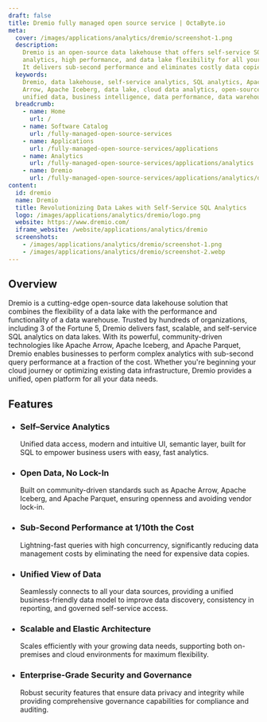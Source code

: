 ```yaml
---
draft: false
title: Dremio fully managed open source service | OctaByte.io
meta:
  cover: /images/applications/analytics/dremio/screenshot-1.png
  description:
    Dremio is an open-source data lakehouse that offers self-service SQL
    analytics, high performance, and data lake flexibility for all your data needs.
    It delivers sub-second performance and eliminates costly data copies.
  keywords:
    Dremio, data lakehouse, self-service analytics, SQL analytics, Apache
    Arrow, Apache Iceberg, data lake, cloud data analytics, open-source data platform,
    unified data, business intelligence, data performance, data warehouse
  breadcrumb:
    - name: Home
      url: /
    - name: Software Catalog
      url: /fully-managed-open-source-services
    - name: Applications
      url: /fully-managed-open-source-services/applications
    - name: Analytics
      url: /fully-managed-open-source-services/applications/analytics
    - name: Dremio
      url: /fully-managed-open-source-services/applications/analytics/dremio
content:
  id: dremio
  name: Dremio
  title: Revolutionizing Data Lakes with Self-Service SQL Analytics
  logo: /images/applications/analytics/dremio/logo.png
  website: https://www.dremio.com/
  iframe_website: /website/applications/analytics/dremio
  screenshots:
    - /images/applications/analytics/dremio/screenshot-1.png
    - /images/applications/analytics/dremio/screenshot-2.webp
---
```


## Overview

Dremio is a cutting-edge open-source data lakehouse solution that combines the flexibility of a data lake with the performance and functionality of a data warehouse. Trusted by hundreds of organizations, including 3 of the Fortune 5, Dremio delivers fast, scalable, and self-service SQL analytics on data lakes. With its powerful, community-driven technologies like Apache Arrow, Apache Iceberg, and Apache Parquet, Dremio enables businesses to perform complex analytics with sub-second query performance at a fraction of the cost. Whether you're beginning your cloud journey or optimizing existing data infrastructure, Dremio provides a unified, open platform for all your data needs.

## Features

- ### Self–Service Analytics

  Unified data access, modern and intuitive UI, semantic layer, built for SQL to empower business users with easy, fast analytics.

- ### Open Data, No Lock-In

  Built on community-driven standards such as Apache Arrow, Apache Iceberg, and Apache Parquet, ensuring openness and avoiding vendor lock-in.

- ### Sub-Second Performance at 1/10th the Cost

  Lightning-fast queries with high concurrency, significantly reducing data management costs by eliminating the need for expensive data copies.

- ### Unified View of Data

  Seamlessly connects to all your data sources, providing a unified business-friendly data model to improve data discovery, consistency in reporting, and governed self-service access.

- ### Scalable and Elastic Architecture

  Scales efficiently with your growing data needs, supporting both on-premises and cloud environments for maximum flexibility.

- ### Enterprise-Grade Security and Governance

  Robust security features that ensure data privacy and integrity while providing comprehensive governance capabilities for compliance and auditing.
